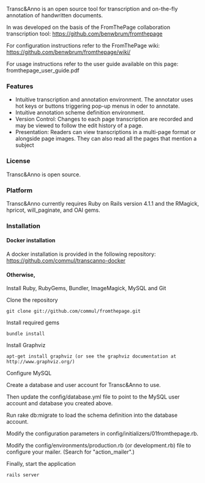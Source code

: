 Transc&Anno is an open source tool for transcription and on-the-fly annotation of handwritten documents.

In was developed on the basis of the FromThePage collaboration transcription tool: https://github.com/benwbrum/fromthepage

For configuration instructions refer to the FromThePage wiki: https://github.com/benwbrum/fromthepage/wiki/

For usage instructions refer to the user guide available on this page: fromthepage_user_guide.pdf


### Features

- Intuitive transcription and annotation environment. The annotator uses hot keys or buttons triggering pop-up menus in oder to annotate.
- Intuitive annotation scheme definition environment.
- Version Control: Changes to each page transcription are recorded and may be viewed to follow the edit history of a page.
- Presentation: Readers can view transcriptions in a multi-page format or alongside page images. They can also read all the pages that mention a subject

### License

Transc&Anno is open source.

### Platform

Transc&Anno currently requires Ruby on Rails version 4.1.1 and the RMagick, hpricot, will_paginate, and OAI gems.

### Installation

#### Docker installation

A docker installation is provided in the following repository: https://github.com/commul/transcanno-docker

#### Otherwise,

Install Ruby, RubyGems, Bundler, ImageMagick, MySQL and Git

Clone the repository

    git clone git://github.com/commul/fromthepage.git

Install required gems

    bundle install

Install Graphviz

    apt-get install graphviz (or see the graphviz documentation at http://www.graphviz.org/)

Configure MySQL

Create a database and user account for Transc&Anno to use.

Then update the config/database.yml file to point to the MySQL user account and database you created above.

Run
    rake db:migrate
to load the schema definition into the database account.

Modify the configuration parameters in config/initializers/01fromthepage.rb.

Modify the config/environments/production.rb (or development.rb) file to configure your mailer.  (Search for "action_mailer".)

Finally, start the application

    rails server


